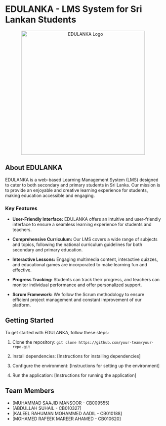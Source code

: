 # EDULANKA - LMS System for Sri Lankan Students

<p align="center">
  <img src="" width="400" alt="EDULANKA Logo">
</p>

<p align="center">
  <!-- Add badges here (if applicable) -->
</p>

## About EDULANKA

EDULANKA is a web-based Learning Management System (LMS) designed to cater to both secondary and primary students in Sri Lanka. Our mission is to provide an enjoyable and creative learning experience for students, making education accessible and engaging.

### Key Features

- **User-Friendly Interface:** EDULANKA offers an intuitive and user-friendly interface to ensure a seamless learning experience for students and teachers.

- **Comprehensive Curriculum:** Our LMS covers a wide range of subjects and topics, following the national curriculum guidelines for both secondary and primary education.

- **Interactive Lessons:** Engaging multimedia content, interactive quizzes, and educational games are incorporated to make learning fun and effective.

- **Progress Tracking:** Students can track their progress, and teachers can monitor individual performance and offer personalized support.

- **Scrum Framework:** We follow the Scrum methodology to ensure efficient project management and constant improvement of our platform.

## Getting Started

To get started with EDULANKA, follow these steps:

1. Clone the repository: `git clone https://github.com/your-team/your-repo.git`

2. Install dependencies: [Instructions for installing dependencies]

3. Configure the environment: [Instructions for setting up the environment]

4. Run the application: [Instructions for running the application]


## Team Members

- [MUHAMMAD SAAJID MANSOOR - CB009555]
- [ABDULLAH SUHAIL - CB010327]
- [KALEEL RAHUMAN MOHAMMED AADIL - CB010188]
- [MOHAMED RAFEEK MAREER AHAMED - CB010620]






